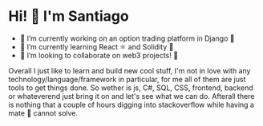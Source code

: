 # Hi! 👋 I'm Santiago

- 🔭 I’m currently working on an option trading platform in Django 🐍
- 🌱 I’m currently learning React ⚛️ and Solidity 🔹
- 👯 I’m looking to collaborate on web3 projects! 🚀

Overall I just like to learn and build new cool stuff, I'm not in love with any technology/language/framework in particular, for me all of them are just tools to get things done. So wether is js, C#, SQL, CSS, frontend, backend or whateverend just bring it on and let's see what we can do. Afterall there is nothing that a couple of hours digging into stackoverflow while having a mate 🧉 cannot solve.
